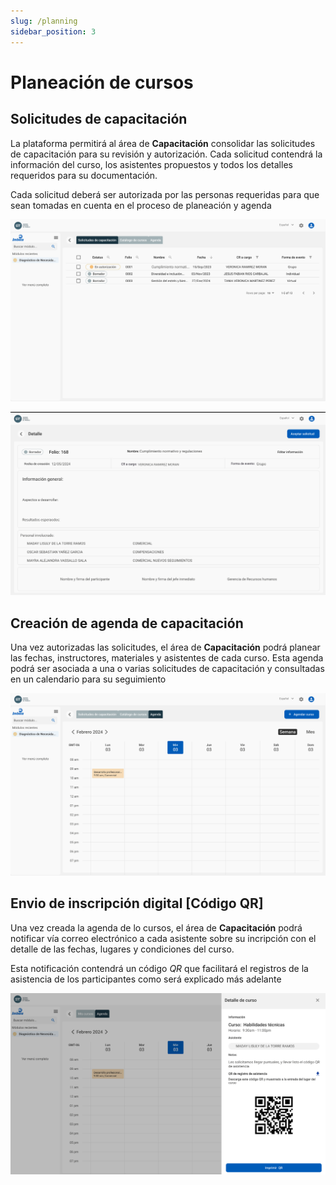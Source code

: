 ```yaml
---
slug: /planning
sidebar_position: 3
---
```


# Planeación de cursos

## Solicitudes de capacitación

La plataforma permitirá al área de **Capacitación** consolidar las solicitudes de capacitación para su revisión y autorización. Cada solicitud contendrá la información del curso, los asistentes propuestos y todos los detalles requeridos para su documentación.

Cada solicitud deberá ser autorizada por las personas requeridas para que sean tomadas en cuenta en el proceso de planeación y agenda

![Solicitudes capacitacion](../../static/img/solicitudes.png)

![Detalle solicitud](../../static/img/DetalleSolicitud.png)

## Creación de agenda de capacitación

Una vez autorizadas las solicitudes, el área de **Capacitación** podrá planear las fechas, instructores, materiales y asistentes de cada curso. Esta agenda podrá ser asociada a una o varias solicitudes de capacitación y consultadas en un calendario para su seguimiento

![Agenda](../../static/img/Agenda.png)

## Envio de inscripción digital [Código QR]

Una vez creada la agenda de lo cursos, el área de **Capacitación** podrá notificar vía correo electrónico a cada asistente sobre su incripción con el detalle de las fechas, lugares y condiciones del curso.

Esta notificación contendrá un código _QR_ que facilitará el registros de la asistencia de los participantes como será explicado más adelante

![Qr recibido](../../static/img/MiCodigoQRT.png)

